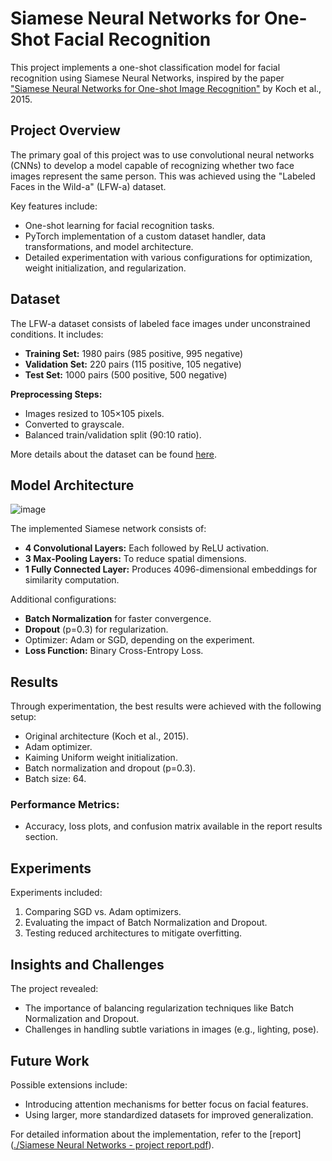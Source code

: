 # Siamese Neural Networks for One-Shot Facial Recognition

This project implements a one-shot classification model for facial recognition using Siamese Neural Networks, inspired by the paper ["Siamese Neural Networks for One-shot Image Recognition"](https://www.cs.cmu.edu/~rsalakhu/papers/oneshot1.pdf) by Koch et al., 2015.

## Project Overview

The primary goal of this project was to use convolutional neural networks (CNNs) to develop a model capable of recognizing whether two face images represent the same person. This was achieved using the "Labeled Faces in the Wild-a" (LFW-a) dataset.

Key features include:
- One-shot learning for facial recognition tasks.
- PyTorch implementation of a custom dataset handler, data transformations, and model architecture.
- Detailed experimentation with various configurations for optimization, weight initialization, and regularization.

## Dataset

The LFW-a dataset consists of labeled face images under unconstrained conditions. It includes:
- **Training Set:** 1980 pairs (985 positive, 995 negative)
- **Validation Set:** 220 pairs (115 positive, 105 negative)
- **Test Set:** 1000 pairs (500 positive, 500 negative)

**Preprocessing Steps:**
- Images resized to 105×105 pixels.
- Converted to grayscale.
- Balanced train/validation split (90:10 ratio).

More details about the dataset can be found [here](https://talhassner.github.io/home/projects/lfwa/index.html).

## Model Architecture

![image](https://github.com/user-attachments/assets/92d03aa5-17c7-4c57-8f76-b5150d94902a)

The implemented Siamese network consists of:
- **4 Convolutional Layers:** Each followed by ReLU activation.
- **3 Max-Pooling Layers:** To reduce spatial dimensions.
- **1 Fully Connected Layer:** Produces 4096-dimensional embeddings for similarity computation.

Additional configurations:
- **Batch Normalization** for faster convergence.
- **Dropout** (p=0.3) for regularization.
- Optimizer: Adam or SGD, depending on the experiment.
- **Loss Function:** Binary Cross-Entropy Loss.

## Results

Through experimentation, the best results were achieved with the following setup:
- Original architecture (Koch et al., 2015).
- Adam optimizer.
- Kaiming Uniform weight initialization.
- Batch normalization and dropout (p=0.3).
- Batch size: 64.

### Performance Metrics:
- Accuracy, loss plots, and confusion matrix available in the report results section.

## Experiments

Experiments included:
1. Comparing SGD vs. Adam optimizers.
2. Evaluating the impact of Batch Normalization and Dropout.
3. Testing reduced architectures to mitigate overfitting.

## Insights and Challenges

The project revealed:
- The importance of balancing regularization techniques like Batch Normalization and Dropout.
- Challenges in handling subtle variations in images (e.g., lighting, pose).

## Future Work

Possible extensions include:
- Introducing attention mechanisms for better focus on facial features.
- Using larger, more standardized datasets for improved generalization.


For detailed information about the implementation, refer to the [report]([./Siamese Neural Networks - project report.pdf](https://github.com/adimaman22/Siamese-Neural-Networks-for-One-shot-Image-Recognition/blob/main/Siamese%20Neural%20Networks%20-%20project%20report.pdf)).


